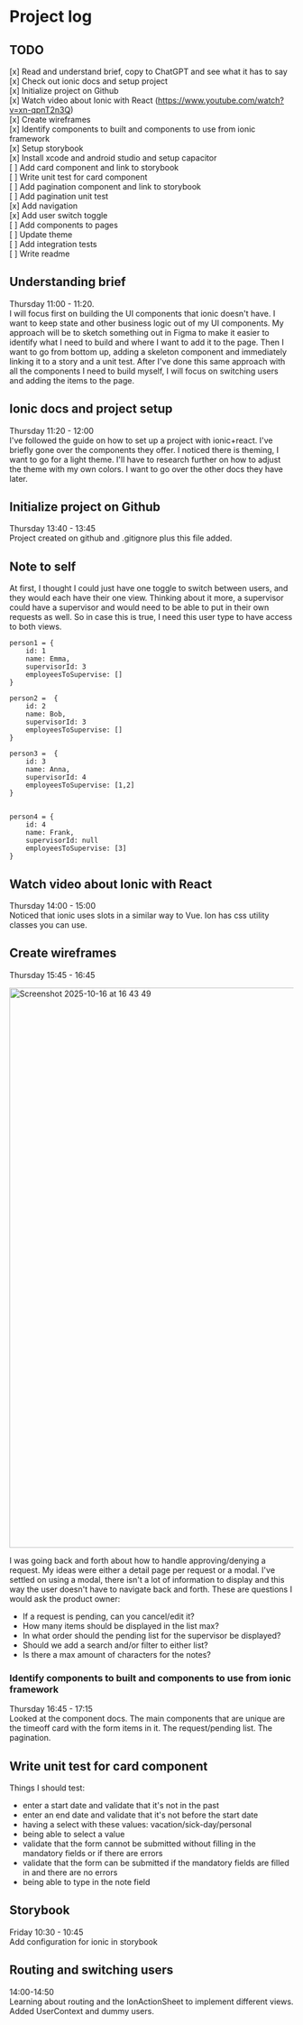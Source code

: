 # Project log

## TODO
[x] Read and understand brief, copy to ChatGPT and see what it has to say <br>
[x] Check out ionic docs and setup project <br>
[x] Initialize project on Github <br>
[x] Watch video about Ionic with React (https://www.youtube.com/watch?v=xn-qpnT2n3Q)  <br>
[x] Create wireframes <br>
[x] Identify components to built and components to use from ionic framework <br>
[x] Setup storybook <br>
[x] Install xcode and android studio and setup capacitor <br>
[ ] Add card component and link to storybook <br>
[ ] Write unit test for card component <br>
[ ] Add pagination component and link to storybook <br>
[ ] Add pagination unit test <br>
[x] Add navigation <br>
[x] Add user switch toggle <br>
[ ] Add components to pages <br>
[ ] Update theme <br>
[ ] Add integration tests <br>
[ ] Write readme


## Understanding brief
Thursday 11:00 - 11:20.  <br>
I will focus first on building the UI components that ionic doesn't have. I want to keep state and other business logic out of my UI components. 
My approach will be to sketch something out in Figma to make it easier to identify what I need to build and where I want to add it to the page.
Then I want to go from bottom up, adding a skeleton component and immediately linking it to a story and a unit test. After I've done this same approach
with all the components I need to build myself, I will focus on switching users and adding the items to the page.


## Ionic docs and project setup
Thursday 11:20 - 12:00 <br>
I've followed the guide on how to set up a project with ionic+react. I've briefly gone over the components they offer. I noticed there is theming, 
I want to go for a light theme. I'll have to research further on how to adjust the theme with my own colors. 
I want to go over the other docs they have later.

## Initialize project on Github
Thursday 13:40 - 13:45 <br>
Project created on github and .gitignore plus this file added.

## Note to self
At first, I thought I could just have one toggle to switch between users, and they would each have their one view.
Thinking about it more, a supervisor could have a supervisor and would need to be able to put in their own requests as well. 
So in case this is true, I need this user type to have access to both views.
```aiignore
person1 = {
    id: 1
    name: Emma,
    supervisorId: 3
    employeesToSupervise: [] 
}

person2 =  {
    id: 2
    name: Bob,
    supervisorId: 3
    employeesToSupervise: [] 
}

person3 =  {
    id: 3
    name: Anna,
    supervisorId: 4
    employeesToSupervise: [1,2] 
}


person4 = {
    id: 4
    name: Frank,
    supervisorId: null
    employeesToSupervise: [3] 
}

```

##  Watch video about Ionic with React
Thursday 14:00 - 15:00 <br>
Noticed that ionic uses slots in a similar way to Vue. Ion has css utility classes you can use.


## Create wireframes
Thursday 15:45 - 16:45 <br>

<img width="1472" height="993" alt="Screenshot 2025-10-16 at 16 43 49" src="https://github.com/user-attachments/assets/6e03d3d9-7b96-4acc-b92c-554d0fa1b95c" />

I was going back and forth about how to handle approving/denying a request. 
My ideas were either a detail page per request or a modal. I've settled on using a modal, there isn't a lot of 
information to display and this way the user doesn't have to navigate back and forth.
These are questions I would ask the product owner:  
* If a request is pending, can you cancel/edit it?
* How many items should be displayed in the list max?
* In what order should the pending list for the supervisor be displayed? 
* Should we add a search and/or filter to either list?
* Is there a max amount of characters for the notes?

### Identify components to built and components to use from ionic framework
Thursday 16:45 - 17:15 <br>
Looked at the component docs. The main components that are unique are the timeoff card with the form items in it. 
The request/pending list. The pagination. 

## Write unit test for card component 
Things I should test:
*  enter a start date and validate that it's not in the past
*  enter an end date and validate that it's not before the start date
*  having a select with these values: vacation/sick-day/personal
*  being able to select a value
*  validate that the form cannot be submitted without filling in the mandatory fields or if there are errors
*  validate that the form can be submitted if the mandatory fields are filled in and there are no errors
*  being able to type in the note field

## Storybook
Friday 10:30 - 10:45 <br>
Add configuration for ionic in storybook

## Routing and switching users
14:00-14:50 <br>
Learning about routing and the IonActionSheet to implement different views.
Added UserContext and dummy users.



